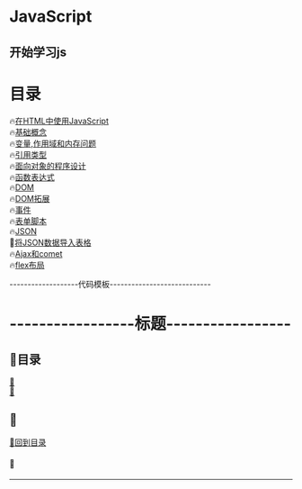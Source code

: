 # JavaScript
开始学习js
---
# 目录
:fire:<a href="在HTML中使用JavaScript.md">在HTML中使用JavaScript</a><br>
:fire:<a href="基础概念.md">基础概念</a><br>
:fire:<a href="变量,作用域和内存问题.md">变量,作用域和内存问题</a><br>
:fire:<a href="引用类型.md">引用类型</a><br>
:fire:<a href="Js-面向对象的程序设计.md">面向对象的程序设计</a><br>
:fire:<a href="函数表达式.md">函数表达式</a><br>
:fire:<a href="DOM.md">DOM</a><br>
:fire:<a href="DOM拓展.md">DOM拓展</a><br>
:fire:<a href="事件.md">事件</a><br>
:fire:<a href="表单脚本.md">表单脚本</a><br>
:fire:<a href="JSON.md">JSON</a><br>
      :tada:<a href="JSON">将JSON数据导入表格</a><br>
:fire:<a href="Ajax与Comet.md">Ajax和comet</a><br>
:fire:<a href="flex布局.md">flex布局</a><br>

-------------------代码模板----------------------------

# -----------------标题-----------------
<p id="title"></p>

## :strawberry:目录

<a href="#p1">:peach:</a><br>
<a href="#p2">:peach:</a><br>
<p id="p1"></p>

## :banana: 
<a href="#title">:sweet_potato:回到目录</a><br>
#### :corn: 
---------------------------------------------------
